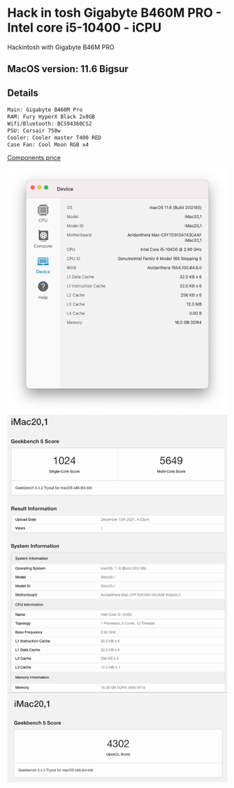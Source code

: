 # Hack in tosh Gigabyte B460M PRO - Intel core i5-10400 - iCPU

Hackintosh with Gigabyte B46M PRO
## MacOS version: 11.6 Bigsur
## Details
```
Main: Gigabyte B460M Pro
RAM: Fury HyperX Black 2x8GB
Wifi/Bluetooth: BCS94360CS2
PSU: Corsair 750w
Cooler: Cooler master T400 RED
Case Fan: Cool Moon RGB x4
```

[Components price](https://docs.google.com/spreadsheets/d/1LyY_L5yy5c-k071kW-MbYPrIhrrUXsLguMnZeRxr8tw/edit#gid=0)

![info](./assets/hackintosh-1.png)
![benchmark-cpu](/assets/hackintosh-2.png)
![benchmark-gpu](/assets/hackintosh-3.png)

